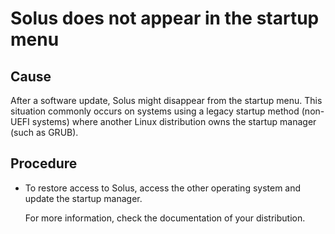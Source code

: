# Solus does not appear in the startup menu

## Cause

After a software update, Solus might disappear from the startup menu. This situation commonly occurs on systems using a legacy startup method (non-UEFI systems) where another Linux distribution owns the startup manager (such as GRUB).

## Procedure

- To restore access to Solus, access the other operating system and update the startup manager.

  For more information, check the documentation of your distribution.

